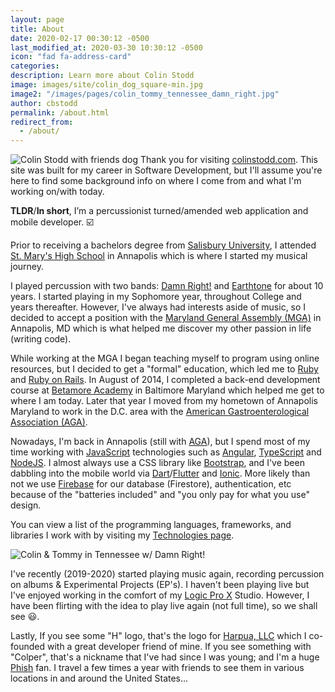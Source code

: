 ```yaml
---
layout: page
title: About
date: 2020-02-17 00:30:12 -0500
last_modified_at: 2020-03-30 10:30:12 -0500
icon: "fad fa-address-card"
categories:
description: Learn more about Colin Stodd
image: images/site/colin_dog_square-min.jpg
image2: "/images/pages/colin_tommy_tennessee_damn_right.jpg"
author: cbstodd
permalink: /about.html
redirect_from:
  - /about/
---
```



<p>
<span class="image left">
<img src="{{ page.image }}" alt="Colin Stodd with friends dog" title="Colin Stodd with friends dog">
</span>Thank you for visiting <a href="{{ site.url }}" target="_top" rel="canonical">colinstodd.com</a>. This site was built for my career in Software Development, but I'll assume you're here to find some background info on where I come from and what I'm working on/with today.</p>

<p><b>TLDR</b>/<b>In short</b>, I’m a percussionist turned/amended web application and mobile developer. ☑️</p>

<p>Prior to receiving a bachelors degree from <a href="https://www.salisbury.edu/" target='_blank' rel='noopener' title='Salisbury University'>Salisbury University</a>, I attended <a href="https://www.stmarysannapolis.org/" target="_blank" rel="noopener" title="St. Mary's High School (Annapolis)">St. Mary's High School</a> in Annapolis which is where I started my musical journey.</p>

<p>
 I played percussion with two bands: <a href="https://damnrightmusic.bandcamp.com/" target="_blank" rel="noopener">Damn Right!</a> and <a href="https://music.apple.com/us/album/dead-city-radio/346165288" target="_blank" rel="noopener">Earthtone</a> for about 10 years. I started playing in my Sophomore year, throughout College and years thereafter. However, I've always had interests aside of music, so I decided to accept a position with the <a href="http://mgaleg.maryland.gov/webmga/frm1st.aspx?tab=home" target="_blank" rel="noopener">Maryland General Assembly (MGA)</a> in Annapolis, MD which is what helped me discover my other passion in life (writing code).
</p>

<p>
While working at the MGA I began teaching myself to program using online resources, but I decided to get a "formal" education, which led me to <a href="https://www.ruby-lang.org/en/" target="_blank" rel="noopener">Ruby</a> and <a href="http://rubyonrails.org/" target="_blank" rel="noopener">Ruby on Rails</a>. In August of 2014, I completed a back-end development course at <a href="https://betamore.com/en" target="_blank" rel="noopener">Betamore Academy</a> in Baltimore Maryland which helped me get to where I am today. Later that year I moved from my hometown of Annapolis Maryland to work in the D.C. area with the <a href="https://www.gastro.org" target="_blank" rel="noopener">American Gastroenterological Association (AGA)</a>.</p>
<p>
Nowadays, I'm back in Annapolis (still with <a href="https://www.gastro.org" target="_blank" rel="noopener">AGA</a>), but I spend most of my time working with <a href="https://developer.mozilla.org/en-US/docs/Web/JavaScript" target="_blank" rel="noopener" title="JavaScript">JavaScript</a> technologies such as <a href="https://angular.io/" target="_blank" rel="noopener">Angular</a>, <a href="https://www.typescriptlang.org/" target="_blank" rel="noopener">TypeScript</a> and <a href="https://nodejs.org/en/" target="_blank" rel="noopener">NodeJS</a>. I almost always use a CSS library like <a href="http://getbootstrap.com/" target="_blank" rel="noopener">Bootstrap</a>, and I've been dabbling into the mobile world via <a href="https://dart.dev/" target="blank" rel="noopener">Dart</a>/<a href="https://flutter.dev/" target="_blank" rel="noopener">Flutter</a> and <a href="https://ionicframework.com/" target="_blank" rel="noopener">Ionic</a>.  More likely than not we use <a href="firebase.google.com" target="_blank" rel="noopener" title="Firebase">Firebase</a> for our database (Firestore), authentication, etc because of the "batteries included" and "you only pay for what you use" design.
</p>

<p>You can view a list of the programming languages, frameworks, and libraries I work with by visiting my <a href="/technologies.html">Technologies page</a>. </p>

<span class="image right">
<img src="{{ page.image2 }}" alt="Colin & Tommy in Tennessee w/ Damn Right!" title="Colin & Tommy in Tennessee w/ Damn Right!">
</span>
<p>I've recently (2019-2020) started playing music again, recording percussion on albums & Experimental Projects (EP's). I haven't been playing live but I've enjoyed working in the comfort of my <a href="https://www.apple.com/logic-pro/" target="_blank" rel="noopener">Logic Pro X</a> Studio. However, I have been flirting with the idea to play live again (not full time), so we shall see 😃.</p>

<p>
Lastly, If you see some "H" logo, that's the logo for <a href="https://harpua.co/" target="_blank" title="Harpua, LLC" rel="noopener">Harpua, LLC</a> which I co-founded with a great developer friend of mine. If you see something with "Colper", that's a nickname that I've had since I was young; and I'm a huge <a href="https://phish.com/" target="_blank" rel="noopner" title="Phish">Phish</a> fan. I travel a few times a year with friends to see them in various locations in and around the United States...
</p>

<!-- <h5 class="neu-alert mt-3 text-yellow">
<i class="fab fa-npm fa-lg" title="Node Package Manager (npm)" alt="npm"></i> If you have the technical abilities and would like more details than what's written above, I encourage you to install this <a href="https://www.npmjs.com/package/cbstodd-cli" target="_blank" rel="noopener">command line application (CLI)</a> that I
built and deployed to  <a href="https://www.npmjs.com/package/cbstodd-cli" target="_blank" rel="noopener" title="Node Package Manager (npm)">NodeJS Package Manager <i class="fab fa-npm fa-lg" alt="npm"></i></a>.
</h5> -->



<!-- {% include images.html %} -->